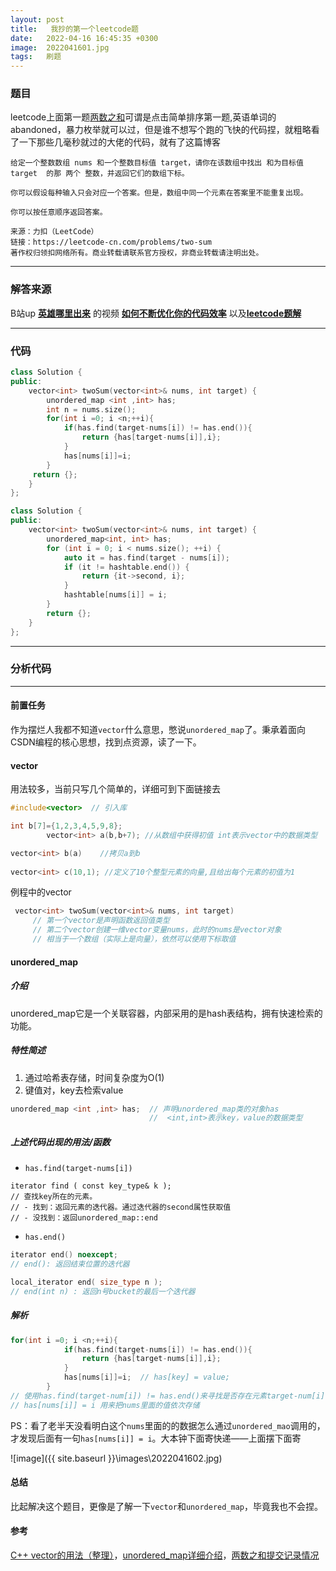 ```yaml
---
layout: post
title:   我抄的第一个leetcode题
date:   2022-04-16 16:45:35 +0300
image:  2022041601.jpg
tags:   刷题
---
```


### 题目

leetcode上面第一题[两数之和](https://leetcode-cn.com/problems/two-sum/)可谓是点击简单排序第一题,英语单词的abandoned，暴力枚举就可以过，但是谁不想写个跑的飞快的代码捏，就粗略看了一下那些几毫秒就过的大佬的代码，就有了这篇博客

```
给定一个整数数组 nums 和一个整数目标值 target，请你在该数组中找出 和为目标值 target  的那 两个 整数，并返回它们的数组下标。

你可以假设每种输入只会对应一个答案。但是，数组中同一个元素在答案里不能重复出现。

你可以按任意顺序返回答案。

来源：力扣（LeetCode）
链接：https://leetcode-cn.com/problems/two-sum
著作权归领扣网络所有。商业转载请联系官方授权，非商业转载请注明出处。
```

***

### 解答来源

B站up [**英雄哪里出来**](https://space.bilibili.com/319521269) 的视频 [**如何不断优化你的代码效率**](https://www.bilibili.com/video/BV1LZ4y167Us/?spm_id_from=333.788) 以及[**leetcode题解**](https://leetcode-cn.com/submissions/detail/300893887/)

***

### 代码

```c++
class Solution {
public:
    vector<int> twoSum(vector<int>& nums, int target) {
        unordered_map <int ,int> has;
        int n = nums.size();
        for(int i =0; i <n;++i){
            if(has.find(target-nums[i]) != has.end()){
                return {has[target-nums[i]],i};
            }
            has[nums[i]]=i;
        }
     return {};
    }
};
```

```c++
class Solution {
public:
    vector<int> twoSum(vector<int>& nums, int target) {
        unordered_map<int, int> has;
        for (int i = 0; i < nums.size(); ++i) {
            auto it = has.find(target - nums[i]);
            if (it != hashtable.end()) {
                return {it->second, i};
            }
            hashtable[nums[i]] = i;
        }
        return {};
    }
};
```

***

### 分析代码

***

#### 前置任务

作为摆烂人我都不知道`vector`什么意思，憋说`unordered_map`了。秉承着面向CSDN编程的核心思想，找到点资源，读了一下。

#### vector

用法较多，当前只写几个简单的，详细可到下面链接去

```c++
#include<vector>  // 引入库

int b[7]={1,2,3,4,5,9,8};
        vector<int> a(b,b+7); //从数组中获得初值 int表示vector中的数据类型

vector<int> b(a) 	//拷贝a到b 
    
vector<int> c(10,1); //定义了10个整型元素的向量,且给出每个元素的初值为1
```

例程中的vector

```c++
 vector<int> twoSum(vector<int>& nums, int target)
     // 第一个vector是声明函数返回值类型
     // 第二个vector创建一维vector变量nums，此时的nums是vector对象
     // 相当于一个数组（实际上是向量），依然可以使用下标取值
```

#### unordered_map

##### 介绍

unordered_map它是一个关联容器，内部采用的是hash表结构，拥有快速检索的功能。

##### 特性简述

1. 通过哈希表存储，时间复杂度为O(1)
2. 键值对，key去检索value

```c++
unordered_map <int ,int> has;  // 声明unordered_map类的对象has
							   //  <int,int>表示key，value的数据类型
```

##### 上述代码出现的用法/函数

- `has.find(target-nums[i])`

```
iterator find ( const key_type& k );    
// 查找key所在的元素。
// - 找到：返回元素的迭代器。通过迭代器的second属性获取值
// - 没找到：返回unordered_map::end
```

- `has.end()`

```c++
iterator end() noexcept;
// end(): 返回结束位置的迭代器

local_iterator end( size_type n );
// end(int n) : 返回n号bucket的最后一个迭代器
```

##### 解析

```c++
for(int i =0; i <n;++i){
            if(has.find(target-nums[i]) != has.end()){
                return {has[target-nums[i]],i};
            }
            has[nums[i]]=i;  // has[key] = value;
        }
// 使用has.find(target-num[i]) != has.end()来寻找是否存在元素target-num[i]
// has[nums[i]] = i 用来把nums里面的值依次存储
```

PS：看了老半天没看明白这个`nums`里面的的数据怎么通过`unordered_mao`调用的，才发现后面有一句`has[nums[i]] = i`。大本钟下面寄快递——上面摆下面寄

![image]({{ site.baseurl }}\images\2022041602.jpg)

#### 总结

比起解决这个题目，更像是了解一下`vector`和`unordered_map`，毕竟我也不会捏。

#### 参考

[C++ vector的用法（整理）](https://blog.csdn.net/wkq0825/article/details/82255984?ops_request_misc=%7B%22request%5Fid%22%3A%22165008275516780255296482%22%2C%22scm%22%3A%2220140713.130102334.pc%5Fall.%22%7D&request_id=165008275516780255296482&biz_id=0&utm_medium=distribute.pc_search_result.none-task-blog-2~all~first_rank_ecpm_v1~rank_v31_ecpm-3-82255984.142^v9^pc_search_result_cache,157^v4^control&utm_term=vector&spm=1018.2226.3001.4187)，[unordered_map详细介绍](https://blog.csdn.net/lizhengze1117/article/details/96728468?ops_request_misc=%7B%22request%5Fid%22%3A%22165008265416780255233400%22%2C%22scm%22%3A%2220140713.130102334.pc%5Fall.%22%7D&request_id=165008265416780255233400&biz_id=0&utm_medium=distribute.pc_search_result.none-task-blog-2~all~first_rank_ecpm_v1~rank_v31_ecpm-1-96728468.142^v9^pc_search_result_cache,157^v4^control&utm_term=unordered_map&spm=1018.2226.3001.4187)，[两数之和提交记录情况](https://leetcode-cn.com/submissions/detail/300893887/)